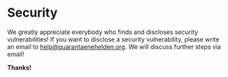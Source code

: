 # Security
We greatly appreciate everybody who finds and discloses security vulnerabilities! If you want to disclose a security
vulnerability, please write an email to [help@quarantaenehelden.org](mailto:help@quarantaenehelden.org). We will
discuss further steps via email!

**Thanks!**
